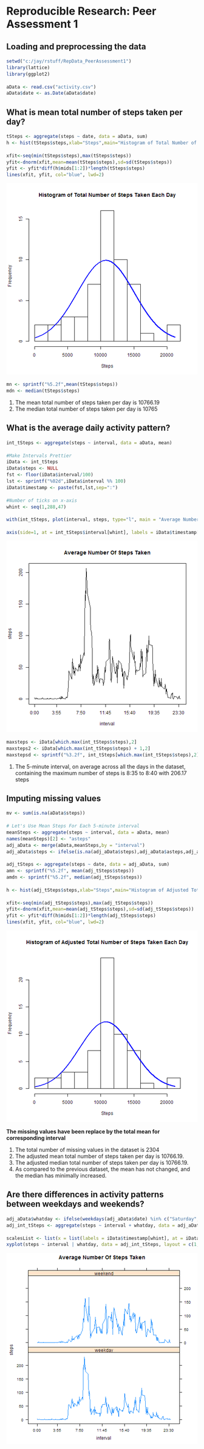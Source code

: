 # Reproducible Research: Peer Assessment 1


## Loading and preprocessing the data

```r
setwd("c:/jay/rstuff/RepData_PeerAssessment1")
library(lattice)
library(ggplot2)

aData <- read.csv("activity.csv")
aData$date <- as.Date(aData$date)
```


## What is mean total number of steps taken per day?

```r
tSteps <- aggregate(steps ~ date, data = aData, sum)
h <- hist(tSteps$steps,xlab="Steps",main="Histogram of Total Number of Steps Taken Each Day", breaks = 10)

xfit<-seq(min(tSteps$steps),max(tSteps$steps))
yfit<-dnorm(xfit,mean=mean(tSteps$steps),sd=sd(tSteps$steps))
yfit <- yfit*diff(h$mids[1:2])*length(tSteps$steps)
lines(xfit, yfit, col="blue", lwd=2)
```

![plot of chunk totalsteps](figure/totalsteps.png) 

```r
mn <- sprintf("%5.2f",mean(tSteps$steps))
mdn <- median(tSteps$steps)
```
1. The mean total number of steps taken per day is 10766.19
1. The median total number of steps taken per day is 10765  

## What is the average daily activity pattern?

```r
int_tSteps <- aggregate(steps ~ interval, data = aData, mean)

#Make Intervals Prettier
iData <- int_tSteps
iData$steps <- NULL
fst <- floor(iData$interval/100)
lst <- sprintf("%02d",iData$interval %% 100)
iData$timestamp <- paste(fst,lst,sep=":")

#Number of ticks on x-axis
whint <- seq(1,288,47)

with(int_tSteps, plot(interval, steps, type="l", main = "Average Number Of Steps Taken", xaxt = "n"))

axis(side=1, at = int_tSteps$interval[whint], labels = iData$timestamp[whint])
```

![plot of chunk avgdaily](figure/avgdaily.png) 

```r
maxsteps <- iData[which.max(int_tSteps$steps),2]
maxsteps2 <- iData[which.max(int_tSteps$steps) + 1,2]
maxstepsd <- sprintf("%3.2f", int_tSteps[which.max(int_tSteps$steps),2])
```
1. The 5-minute interval, on average across all the days in the dataset, containing the maximum number of steps is 8:35 to 8:40 with 206.17 steps

## Imputing missing values

```r
mv <- sum(is.na(aData$steps))

# Let's Use Mean Steps For Each 5-minute interval
meanSteps <- aggregate(steps ~ interval, data = aData, mean)
names(meanSteps)[2] <- "asteps"
adj_aData <- merge(aData,meanSteps,by = "interval")
adj_aData$steps <- ifelse(is.na(adj_aData$steps),adj_aData$asteps,adj_aData$steps)

adj_tSteps <- aggregate(steps ~ date, data = adj_aData, sum)
amn <- sprintf("%5.2f", mean(adj_tSteps$steps))
amdn <- sprintf("%5.2f", median(adj_tSteps$steps))

h <- hist(adj_tSteps$steps,xlab="Steps",main="Histogram of Adjusted Total Number of Steps Taken Each Day", breaks = 10)

xfit<-seq(min(adj_tSteps$steps),max(adj_tSteps$steps))
yfit<-dnorm(xfit,mean=mean(adj_tSteps$steps),sd=sd(adj_tSteps$steps))
yfit <- yfit*diff(h$mids[1:2])*length(adj_tSteps$steps)
lines(xfit, yfit, col="blue", lwd=2) 
```

![plot of chunk missvalues](figure/missvalues.png) 

**The missing values have been replace by the total mean for corresponding interval**

1. The  total number of missing values in the dataset is 2304
1. The adjusted mean total number of steps taken per day is 10766.19.
1. The adjusted median total number of steps taken per day is 10766.19.
1. As compared to the previous dataset, the mean has not changed, and the median has minimally increased.

## Are there differences in activity patterns between weekdays and weekends?

```r
adj_aData$whatday <- ifelse(weekdays(adj_aData$date) %in% c("Saturday", "Sunday"),"weekend","weekday")
adj_int_tSteps <- aggregate(steps ~ interval + whatday, data = adj_aData, mean)

scalesList <- list(x = list(labels = iData$timestamp[whint], at = iData$interval[whint]))
xyplot(steps ~ interval | whatday, data = adj_int_tSteps, layout = c(1,2), type ="l", scales = scalesList, main="Average Number Of Steps Taken")
```

![plot of chunk weekend](figure/weekend.png) 
